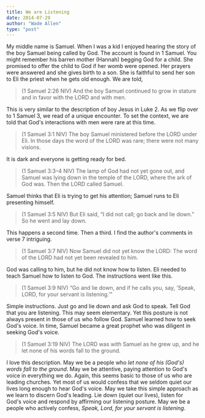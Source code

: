 ```yaml
---
title: We are Listening
date: 2014-07-29
author: "Wade Allen"
type: "post"
---
```

 
My middle name is Samuel. When I was a kid I enjoyed hearing the story of the boy Samuel being called by God. The account is found in 1 Samuel. You might remember his barren mother (Hannah) begging God for a child. She promised to offer the child to God if her womb were opened. Her prayers were answered and she gives birth to a son. She is faithful to send her son to Eli the priest when he gets old enough. We are told,

>(1 Samuel 2:26 NIV) And the boy Samuel continued to grow in stature and in favor with the LORD and with men. 

This is very similar to the description of boy Jesus in Luke 2. As we flip over to 1 Samuel 3, we read of a unique encounter. To set the context, we are told that God's interactions with men were rare at this time.

>(1 Samuel 3:1 NIV) The boy Samuel ministered before the LORD under Eli. In those days the word of the LORD was rare; there were not many visions.

It is dark and everyone is getting ready for bed. 

>(1 Samuel 3:3–4 NIV) The lamp of God had not yet gone out, and Samuel was lying down in the temple of the LORD, where the ark of God was. Then the LORD called Samuel. 

Samuel thinks that Eli is trying to get his attention; Samuel runs to Eli presenting himself.

>(1 Samuel 3:5 NIV) But Eli said, “I did not call; go back and lie down.” So he went and lay down. 

This happens a second time. Then a third. I find the author's comments in verse 7 intriguing.

>(1 Samuel 3:7 NIV) Now Samuel did not yet know the LORD: The word of the LORD had not yet been revealed to him. 

God was calling to him, but he did not know how to listen. Eli needed to teach Samuel how to listen to God. The instructions went like this.

>(1 Samuel 3:9 NIV) “Go and lie down, and if he calls you, say, ‘Speak, LORD, for your servant is listening.’”

Simple instructions. Just go and lie down and ask God to speak. Tell God that you are listening. This may seem elementary. Yet this posture is not always present in those of us who follow God. Samuel learned how to seek God's voice. In time, Samuel became a great prophet who was diligent in seeking God's voice.

>(1 Samuel 3:19 NIV) The LORD was with Samuel as he grew up, and he let none of his words fall to the ground.

I love this description. May we be a people who *let none of his (God's) words fall to the ground*. May we be attentive, paying attention to God's voice in everything we do. Again, this seems basic to those of us who are leading churches. Yet most of us would confess that we seldom quiet our lives long enough to hear God's voice. May we take this simple approach as we learn to discern God's leading. Lie down (quiet our lives), listen for God's voice and respond by affirming our listening posture. May we be a people who actively confess, *Speak, Lord, for your servant is listening*.



